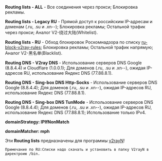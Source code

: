 **Routing lists - ALL** - Все соединения через прокси; Блокировка рекламы.

**Routing lists - Legacy RU** - Прямой доступ к российским IP-адресам и доменам (.ru, .su и .xn--); Блокировка рекламы; Остальной трафик через прокси; Аналог V2-绕过大陆(Whitelist).

**Routing lists - RU** - Обход блокировок Роскомнадзора по списку [ru-block-v2ray-rules](https://github.com/Nidelon/ru-block-v2ray-rules); Блокировка рекламы; Остальной трафик напрямую; Аналог V2-黑名单(Blacklist).

**Routing DNS - V2ray DNS** - Использование серверов DNS Google (8.8.4.4) и Cloudflare (1.0.0.1); Для доменов (.ru, .su и .xn--), ожидая IP-адресов RU, использование Яндекс DNS (77.88.8.1).

**Routing DNS - Sing-box DNS Http-Socks** - Использование серверов DNS Google (8.8.4.4); Для доменов (.ru, .su и .xn--), ожидая IP-адресов RU, использование Яндекс DNS (77.88.8.1).

**Routing DNS - Sing-box DNS TunMode** - Использование серверов DNS Google (8.8.4.4); Для доменов (.ru, .su и .xn--), ожидая IP-адресов RU, использование Яндекс DNS (77.88.8.1); Использование только IPv4.

**domainStrategy: IPIfNonMatch**

**domainMatcher: mph**

Эти **Routing lists** предназначены для программы [v2rayN](https://github.com/2dust/v2rayN)!

`Примечание по RU:Списки надо скачать и установить в папку V2rayN в директроию /bin.`
